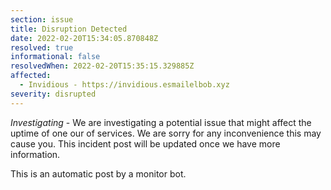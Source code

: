 ```yaml
---
section: issue
title: Disruption Detected
date: 2022-02-20T15:34:05.870848Z
resolved: true
informational: false
resolvedWhen: 2022-02-20T15:35:15.329885Z
affected:
  - Invidious - https://invidious.esmailelbob.xyz
severity: disrupted
---
```

*Investigating* - We are investigating a potential issue that might affect the uptime of one our of services. We are sorry for any inconvenience this may cause you. This incident post will be updated once we have more information.

This is an automatic post by a monitor bot.
        